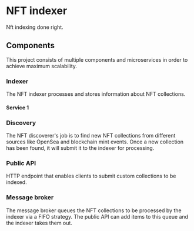 # NFT indexer
Nft indexing done right.

## Components
This project consists of multiple components and microservices in order to achieve maximum scalability.

### Indexer
The NFT indexer processes and stores information about NFT collections.

#### Service 1

### Discovery
The NFT discoverer's job is to find new NFT collections from different sources like OpenSea and blockchain mint events.
Once a new collection has been found, it will submit it to the indexer for processing.

### Public API
HTTP endpoint that enables clients to submit custom collections to be indexed. 

### Message broker
The message broker queues the NFT collections to be processed by the indexer via a FIFO strategy. 
The public API can add items to this queue and the indexer takes them out.

